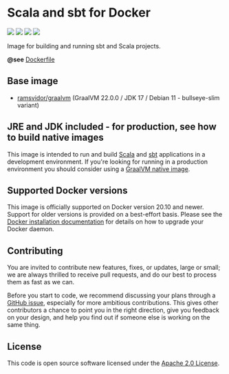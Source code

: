 # Scala and sbt for Docker
[![](https://images.microbadger.com/badges/image/ramsvidor/sbt.svg)](https://microbadger.com/images/ramsvidor/sbt "Get your own image badge on microbadger.com")
[![](https://images.microbadger.com/badges/version/ramsvidor/sbt.svg)](http://microbadger.com/images/ramsvidor/sbt "Get your own version badge on microbadger.com")
[![](https://images.microbadger.com/badges/commit/ramsvidor/sbt.svg)](http://microbadger.com/images/ramsvidor/sbt "Get your own commit badge on microbadger.com")
[![](https://images.microbadger.com/badges/license/ramsvidor/sbt.svg)](http://microbadger.com/images/ramsvidor/sbt "Get your own license badge on microbadger.com")

Image for building and running sbt and Scala projects.

**@see** [Dockerfile](https://github.com/ramsvidor/docker-sbt/blob/develop/Dockerfile)

## Base image
* [ramsvidor/graalvm](https://hub.docker.com/r/ramsvidor/graalvm) (GraalVM 22.0.0 / JDK 17 / Debian 11 - bullseye-slim variant)

## JRE and JDK included - for production, see how to build native images
This image is intended to run and build [Scala](http://www.scala-lang.org) and [sbt](http://www.scala-sbt.org) 
applications in a development environment. If you're looking for running in a production environment you should consider
using a [GraalVM native image](https://www.graalvm.org/docs/reference-manual/native-image).

## Supported Docker versions
This image is officially supported on Docker version 20.10 and newer.
Support for older versions is provided on a best-effort basis.
Please see the [Docker installation documentation](https://docs.docker.com/install/) for details on how to upgrade your 
Docker daemon.

## Contributing
You are invited to contribute new features, fixes, or updates, large or small; we are always thrilled to receive pull 
requests, and do our best to process them as fast as we can.

Before you start to code, we recommend discussing your plans through a 
[GitHub issue](https://github.com/ramsvidor/docker-sbt/issues), especially for more ambitious contributions. This 
gives other contributors a chance to point you in the right direction, give you feedback on your design, and help you 
find out if someone else is working on the same thing.

## License
This code is open source software licensed under the [Apache 2.0 License]("http://www.apache.org/licenses/LICENSE-2.0.html").
